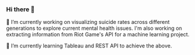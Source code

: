 ### Hi there 👋

🔭 I’m currently working on visualizing suicide rates across different generations to explore current mental health issues. I'm also working on extracting information from Riot Game's API for a machine learning project.

🌱 I’m currently learning Tableau and REST API to achieve the above. 

<!--
**dereksov/dereksov** is a ✨ _special_ ✨ repository because its `README.md` (this file) appears on your GitHub profile.

Here are some ideas to get you started:

- 👯 I’m looking to collaborate on ...
- 🤔 I’m looking for help with ...
- 💬 Ask me about ...
- 📫 How to reach me: ...
- 😄 Pronouns: ...
- ⚡ Fun fact: ...
-->
